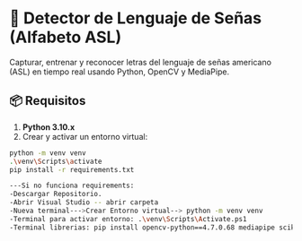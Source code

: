 # 📸 Detector de Lenguaje de Señas (Alfabeto ASL)

 Capturar, entrenar y reconocer letras del lenguaje de señas americano (ASL) en tiempo real usando Python, OpenCV y MediaPipe.

## 📦 Requisitos

1. **Python 3.10.x**
2. Crear y activar un entorno virtual:

```bash
python -m venv venv
.\venv\Scripts\activate
pip install -r requirements.txt

---Si no funciona requirements: 
-Descargar Repositorio.
-Abrir Visual Studio -- abrir carpeta
-Nueva terminal--->Crear Entorno virtual--> python -m venv venv
-Terminal para activar entorno: .\venv\Scripts\Activate.ps1 
-Terminal librerias: pip install opencv-python==4.7.0.68 mediapipe scikit-learn==1.2.0
